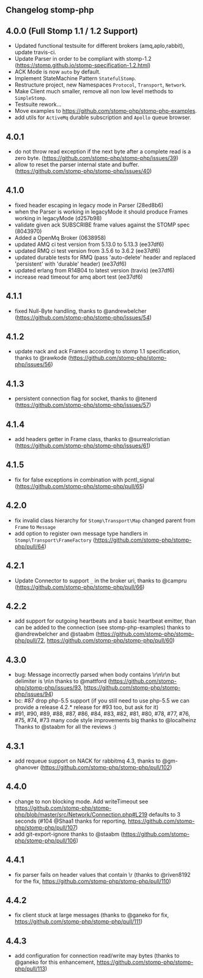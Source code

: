 Changelog stomp-php
-------------------

4.0.0 (Full Stomp 1.1 / 1.2 Support)
------------------------------------

- Updated functional testsuite for different brokers (amq,aplo,rabbit), update travis-ci.
- Update Parser in order to be compliant with stomp-1.2 (https://stomp.github.io/stomp-specification-1.2.html)
- ACK Mode is now `auto` by default. 
- Implement StateMachine Pattern `StatefulStomp`.
- Restructure project, new Namespaces `Protocol`, `Transport`, `Network`.
- Make Client much smaller, remove all non low level methods to `SimpleStomp`.
- Testsuite rework...
- Move examples to https://github.com/stomp-php/stomp-php-examples.
- add utils for `ActiveMq` durable subscription and `Apollo` queue browser.

4.0.1
-----
- do not throw read exception if the next byte after a complete read is a zero byte. (https://github.com/stomp-php/stomp-php/issues/39)
- allow to reset the parser internal state and buffer. (https://github.com/stomp-php/stomp-php/issues/40)

4.1.0
-----
- fixed header escaping in legacy mode in Parser (28ed8b6)
- when the Parser is working in legacyMode it should produce Frames working in legacyMode (d257b98)
- validate given ack SUBSCRIBE frame values against the STOMP spec (8043970)
- Added a OpenMq Broker (0638958)
- updated AMQ ci test version from 5.13.0 to 5.13.3 (ee37df6)
- updated RMQ ci test version from 3.5.6 to 3.6.2 (ee37df6)
- updated durable tests for RMQ (pass 'auto-delete' header and replaced 'persistent' with 'durable' header) (ee37df6)
- updated erlang from R14B04 to latest version (travis) (ee37df6)
- increase read timeout for amq abort test (ee37df6)

4.1.1
-----
- fixed Null-Byte handling, thanks to @andrewbelcher (https://github.com/stomp-php/stomp-php/issues/54)

 
4.1.2
-----
- update nack and ack Frames according to stomp 1.1 specification, thanks to @rawkode (https://github.com/stomp-php/stomp-php/issues/56)

4.1.3
-----
- persistent connection flag for socket, thanks to @tenerd (https://github.com/stomp-php/stomp-php/issues/57)

4.1.4
-----
- add headers getter in Frame class, thanks to @surrealcristian (https://github.com/stomp-php/stomp-php/issues/61)

4.1.5
-----
- fix for false exceptions in combination with pcntl_signal (https://github.com/stomp-php/stomp-php/pull/65)

4.2.0
-----
- fix invalid class hierarchy for `Stomp\Transport\Map` changed parent from `Frame` to `Message`
- add option to register own message type handlers in `Stomp\Transport\FrameFactory` (https://github.com/stomp-php/stomp-php/pull/64)

4.2.1
-----
- Update Connector to support `_`  in the broker uri, thanks to @campru (https://github.com/stomp-php/stomp-php/pull/66)

4.2.2
-----
- add support for outgoing heartbeats and a basic heartbeat emitter, than can be added to the connection (see stomp-php-examples) thanks to @andrewbelcher and @staabm (https://github.com/stomp-php/stomp-php/pull/72, https://github.com/stomp-php/stomp-php/pull/60)

4.3.0
------
- bug: Message incorrectly parsed when body contains \r\n\r\n but delimiter is \n\n thanks to @mattford (https://github.com/stomp-php/stomp-php/issues/93, https://github.com/stomp-php/stomp-php/issues/94)
- bc: #87 drop php-5.5 support (if you still need to use php-5.5 we can provide a release 4.2.* release for #93 too, but ask for it)
- #91, #90, #89, #88, #87, #86, #84, #83, #82, #81, #80, #78, #77, #76, #75, #74, #73 many code style improvements big thanks to @localheinz
Thanks to @staabm for all the reviews :)

4.3.1
------
- add requeue support on NACK for rabbitmq 4.3, thanks to @gm-ghanover (https://github.com/stomp-php/stomp-php/pull/102)
    
4.4.0
------
- change to non blocking mode. Add writeTimeout see https://github.com/stomp-php/stomp-php/blob/master/src/Network/Connection.php#L219 defaults to 3 seconds (#104 @Shaa1 thanks for reporting, https://github.com/stomp-php/stomp-php/pull/107)
- add git-export-ignore thanks to @staabm (https://github.com/stomp-php/stomp-php/pull/106)

4.4.1
------
- fix parser fails on header values that contain \r (thanks to @riven8192 for the fix, https://github.com/stomp-php/stomp-php/pull/110)

4.4.2
------
- fix client stuck at large messages (thanks to @ganeko for fix, https://github.com/stomp-php/stomp-php/pull/111)

4.4.3
------
- add configuration for connection read/write may bytes (thanks to @ganeko for this enhancement, https://github.com/stomp-php/stomp-php/pull/113)

